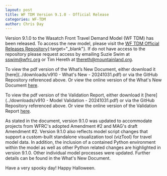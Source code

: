 ```yaml
---
layout: post
title: WF TDM Version 9.1.0 - Official Release
categories: WF-TDM
author: Chris Day
---
```


Version 9.1.0 to the Wasatch Front Travel Demand Model (WF TDM) has been released. To access the new model, please visit the [WF TDM Official Releases Repository](https://github.com/WFRCAnalytics/WF-TDM-Official-Releases/releases/tag/v9.1.0-official){:target="_blank"}. If do not have access to the repository please request access by emailing Suzie Swim at sswim@wfrc.org or Tim Hereth at thereth@mountainland.org.

To view the pdf version of the What’s New Document, either download it [here](../downloads/v910 - What's New - 20241031.pdf) or via the GitHub Repository referenced above. Or view the online version of the What's New Document [here](https://wfrc.org/wftdm-docs/v9x/v910/whats-new/1-input-updates.html).

To view the pdf version of the Validation Report, either download it [here](../downloads/v910 - Model Validation - 20241031.pdf) or via the GitHub Repository referenced above. Or view the online version of the Validation Report [here](https://wfrc.org/wftdm-docs/v9x/v910/validation/1-distribute.html).

As stated in the document, version 9.1.0 was updated to accommodate projects from WFRC's adopted Amendment #2 and MAG's draft Amendment #2. Version 9.1.0 also reflects model script changes that support a custom-built standalone visualization tool (vizTool) for travel model data. In addition, the inclusion of a contained Python environment within the model as well as other Python related changes are highlighted in version 9.1.0. Other individual model processes were updated. Further details can be found in the What's New Document.

Have a very spooky day! Happy Halloween.
